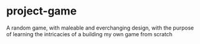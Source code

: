 # project-game
A random game, with maleable and everchanging design, with the purpose of learning the intricacies of a building my own game from scratch
